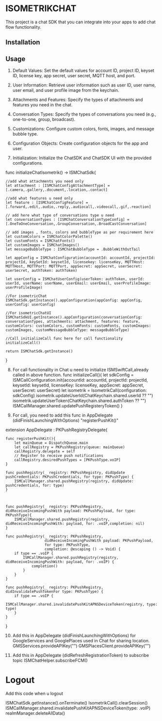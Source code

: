 # ISOMETRIKCHAT

This project is a chat SDK that you can integrate into your apps to add chat flow functionality.

## Installation


## Usage

1. Default Values: Set the default values for account ID, project ID, keyset ID, license key, app secret, user secret, MQTT host, and port.

2. User Information: Retrieve user information such as user ID, user name, user email, and user profile image from the keychain.

3. Attachments and Features: Specify the types of attachments and features you need in the chat.

4. Conversation Types: Specify the types of conversations you need (e.g., one-to-one, group, broadcast).

5. Customizations: Configure custom colors, fonts, images, and message bubble type.

6. Configuration Objects: Create configuration objects for the app and user.

7. Initialization: Initialize the ChatSDK and ChatSDK UI with the provided configurations.


func initializeChatIsometrik() -> ISMChatSdk{
    
    //add what attachments you need only
    let attachment : [ISMChatConfigAttachmentType] = [.camera,.gallery,.document,.location,.contact]
    
    //add what features u need only
    let feature : [ISMChatConfigFeature] = [.forward,.edit,.audio,.reply,.audiocall,.videocall,.gif,.reaction]
    
    // add here what type of conversations type u need
    let conversationTypes : [ISMChatConversationTypeConfig] = [.OneToOneConversation,.GroupConversation,.BroadCastConversation]
    
    // add images , fonts, colors and bubbleType as per requirement here
    let customColors = ISMChatColorPalette()
    let customFonts = ISMChatFonts()
    let customImages = ISMChatImages()
    let messageBubbleType : ISMChatBubbleType = .BubbleWithOutTail
    
    let appConfig = ISMChatConfiguration(accountId: accountId, projectId: projectId, keySetId: keysetId, licensekey: licenseKey, MQTTHost: MQTTHost, MQTTPort: MQTTPort, appSecret: appSecret, userSecret: userSecret, authToken: authToken)
    
    let userConfig = ISMChatUserConfig(userToken: authToken, userId: userId, userName: userName, userEmail: userEmail, userProfileImage: userProfileImage)
    
    //For isometricChat
    ISMChatSdk.getInstance().appConfiguration(appConfig: appConfig, userConfig: userConfig)
    
    //For isometricChatUI
    ISMChatSdkUI.getInstance().appConfiguration(conversationConfig: conversationTypes, attachments: attachment, features: feature, customColors: customColors, customFonts: customFonts, customImages: customImages, customMessageBubbleType: messageBubbleType)
    
    //Call initializeCall func here for call functionality
    initializeCall()
    
    return ISMChatSdk.getInstance()
}



8. For call functionality in Chat u need to initialize ISMSwiftCall,already called in above function.
func initializeCall(){
    let sdkConfig = ISMCallConfiguration.init(accountId: accountId, projectId: projectId, keysetId: keysetId, licenseKey: licenseKey, appSecret: appSecret, userSecret: userSecret)
    let isometrik = IsometrikCall(configuration: sdkConfig)
    isometrik.updateUserId(ChatKeychain.shared.userId ?? "")
    isometrik.updateUserToken(ChatKeychain.shared.authToken ?? "")
    ISMCallManager.shared.updatePushRegisteryToken()
}


9. For call, you need to add this func in AppDelegate (didFinishLaunchingWithOptions)
"registerPushKit()"


extension AppDelegate : PKPushRegistryDelegate{
    
    func registerPushKit(){
        let mainQueue = DispatchQueue.main
        let callRegistry = PKPushRegistry(queue: mainQueue)
        callRegistry.delegate = self
        // Register to receive push notifications
        callRegistry.desiredPushTypes = [PKPushType.voIP]
    }
    
    func pushRegistry(_ registry: PKPushRegistry, didUpdate pushCredentials: PKPushCredentials, for type: PKPushType) {
        ISMCallManager.shared.pushRegistry(registry, didUpdate: pushCredentials, for: type)
    }
    
    
    
    func pushRegistry(_ registry: PKPushRegistry, didReceiveIncomingPushWith payload: PKPushPayload, for type: PKPushType){
        ISMCallManager.shared.pushRegistry(registry, didReceiveIncomingPushWith: payload, for: .voIP,completion: nil)
    }
    
    func pushRegistry(_ registry: PKPushRegistry,
                      didReceiveIncomingPushWith payload: PKPushPayload,
                      for type: PKPushType,
                      completion: @escaping () -> Void) {
        if type == .voIP {
            ISMCallManager.shared.pushRegistry(registry, didReceiveIncomingPushWith: payload, for: .voIP) {
                completion()
            }
        }
    }
    
    func pushRegistry(_ registry: PKPushRegistry, didInvalidatePushTokenFor type: PKPushType) {
        if type == .voIP {
            ISMCallManager.shared.invalidatePushKitAPNSDeviceToken(registry, type: type)
        }
    }
}


10. Add this in AppDelegate (didFinishLaunchingWithOptions) for GoogleServices and GooglePlaces used in Chat for sharing location.
        GMSServices.provideAPIKey("")
        GMSPlacesClient.provideAPIKey("")


11. Add this in AppDelegate (didRefreshRegistrationToken) to subscribe topic
        ISMChatHelper.subscribeFCM()


# Logout

Add this code when u logout

ISMChatSdk.getInstance().onTerminate()
IsometrikCall().clearSession()
ISMCallManager.shared.invalidatePushKitAPNSDeviceToken(type: .voIP)
realmManager.deleteAllData()
